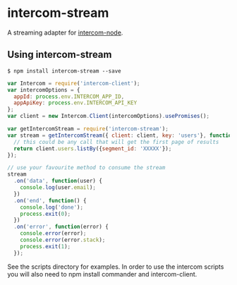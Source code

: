 # intercom-stream

A streaming adapter for
[intercom-node](https://github.com/intercom/intercom-node).

## Using intercom-stream

```
$ npm install intercom-stream --save
```

```javascript
var Intercom = require('intercom-client');
var intercomOptions = {
  appId: process.env.INTERCOM_APP_ID,
  appApiKey: process.env.INTERCOM_API_KEY
};
var client = new Intercom.Client(intercomOptions).usePromises();

var getIntercomStream = require('intercom-stream');
var stream = getIntercomStream({ client: client, key: 'users'}, function() {
  // this could be any call that will get the first page of results
  return client.users.listBy({segment_id: 'XXXXX'});
});

// use your favourite method to consume the stream
stream
  .on('data', function(user) {
    console.log(user.email);
  })
  .on('end', function() {
    console.log('done');
    process.exit(0);
  })
  .on('error', function(error) {
    console.error(error);
    console.error(error.stack);
    process.exit(1);
  });
```

See the scripts directory for examples. In order to use the intercom scripts
you will also need to npm install commander and intercom-client.
